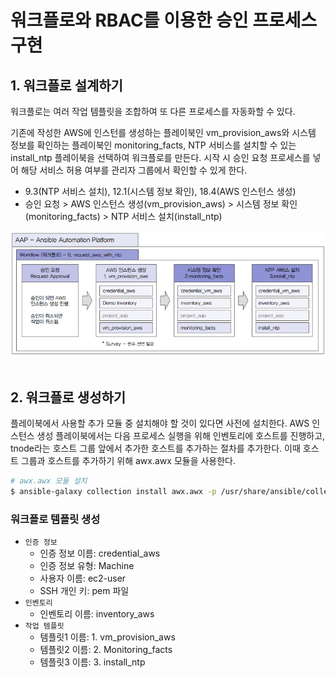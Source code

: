# 워크플로와 RBAC를 이용한 승인 프로세스 구현

## 1. 워크플로 설계하기

워크플로는 여러 작업 템플릿을 조합하여 또 다른 프로세스를 자동화할 수 있다.

기존에 작성한 AWS에 인스턴를 생성하는 플레이북인 vm_provision_aws와 시스템 정보를 확인하는 플레이북인 monitoring_facts, NTP 서비스를 설치할 수 있는 install_ntp 플레이북을 선택하여 워크플로를 만든다. 시작 시 승인 요청 프로세스를 넣어 해당 서비스 허용 여부를 관리자 그룹에서 확인할 수 있게 한다.

 - 9.3(NTP 서비스 설치), 12.1(시스템 정보 확인), 18.4(AWS 인스턴스 생성)
 - 승인 요청 > AWS 인스턴스 생성(vm_provision_aws) > 시스템 정보 확인(monitoring_facts) > NTP 서비스 설치(install_ntp)

<div align="center">
    <img src="./images/20-1.PNG">
</div>
<br/>

## 2. 워크플로 생성하기

플레이북에서 사용할 추가 모듈 중 설치해야 할 것이 있다면 사전에 설치한다. AWS 인스턴스 생성 플레이북에서는 다음 프로세스 실행을 위해 인벤토리에 호스트를 진행하고, tnode라는 호스트 그룹 앞에서 추가한 호스트를 추가하는 절차를 추가한다. 이때 호스트 그룹과 호스트를 추가하기 위해 awx.awx 모듈을 사용한다.

```bash
# awx.awx 모듈 설치
$ ansible-galaxy collection install awx.awx -p /usr/share/ansible/collections
```

### 워크플로 템플릿 생성

 - `인증 정보`
    - 인증 정보 이름: credential_aws
    - 인증 정보 유형: Machine
    - 사용자 이름: ec2-user
    - SSH 개인 키: pem 파일
 - `인벤토리`
    - 인벤토리 이름: inventory_aws
 - `작업 템플릿`
    - 템플릿1 이름: 1. vm_provision_aws
    - 템플릿2 이름: 2. Monitoring_facts
    - 템플릿3 이름: 3. install_ntp

